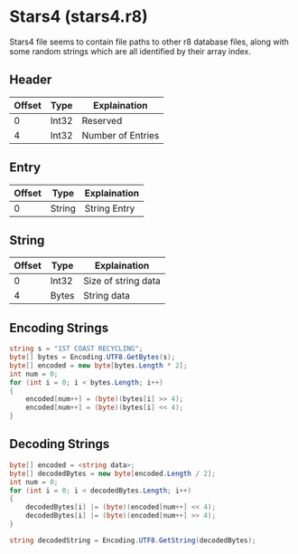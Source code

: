 # Stars4 (stars4.r8)

Stars4 file seems to contain file paths to other r8 database files, along with some random strings which are all identified by their array index.

## Header

| Offset | Type  | Explaination      |
| ------ | ----- | ----------------- |
| 0      | Int32 | Reserved          |
| 4      | Int32 | Number of Entries |

## Entry

| Offset | Type   | Explaination |
| ------ | ------ | ------------ |
| 0      | String | String Entry |

## String

| Offset | Type  | Explaination        |
| ------ | ----- | ------------------- |
| 0      | Int32 | Size of string data |
| 4      | Bytes | String data         |

## Encoding Strings

```c#
string s = "1ST COAST RECYCLING";
byte[] bytes = Encoding.UTF8.GetBytes(s);
byte[] encoded = new byte[bytes.Length * 2];
int num = 0;
for (int i = 0; i < bytes.Length; i++)
{
	encoded[num++] = (byte)(bytes[i] >> 4);
	encoded[num++] = (byte)(bytes[i] << 4);
}
```

## Decoding Strings

```c#
byte[] encoded = <string data>;
byte[] decodedBytes = new byte[encoded.Length / 2];
int num = 0;
for (int i = 0; i < decodedBytes.Length; i++)
{
	decodedBytes[i] |= (byte)(encoded[num++] << 4);
	decodedBytes[i] |= (byte)(encoded[num++] >> 4);
}

string decodedString = Encoding.UTF8.GetString(decodedBytes);
```
